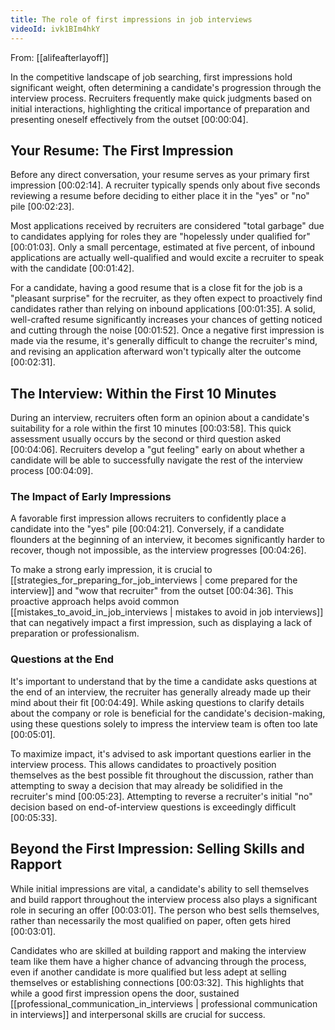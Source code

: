 ```yaml
---
title: The role of first impressions in job interviews
videoId: ivk1BIm4hkY
---
```


From: [[alifeafterlayoff]] <br/> 

In the competitive landscape of job searching, first impressions hold significant weight, often determining a candidate's progression through the interview process. Recruiters frequently make quick judgments based on initial interactions, highlighting the critical importance of preparation and presenting oneself effectively from the outset <a class="yt-timestamp" data-t="00:00:04">[00:00:04]</a>.

## Your Resume: The First Impression
Before any direct conversation, your resume serves as your primary first impression <a class="yt-timestamp" data-t="00:02:14">[00:02:14]</a>. A recruiter typically spends only about five seconds reviewing a resume before deciding to either place it in the "yes" or "no" pile <a class="yt-timestamp" data-t="00:02:23">[00:02:23]</a>.

Most applications received by recruiters are considered "total garbage" due to candidates applying for roles they are "hopelessly under qualified for" <a class="yt-timestamp" data-t="00:01:03">[00:01:03]</a>. Only a small percentage, estimated at five percent, of inbound applications are actually well-qualified and would excite a recruiter to speak with the candidate <a class="yt-timestamp" data-t="00:01:42">[00:01:42]</a>.

For a candidate, having a good resume that is a close fit for the job is a "pleasant surprise" for the recruiter, as they often expect to proactively find candidates rather than relying on inbound applications <a class="yt-timestamp" data-t="00:01:35">[00:01:35]</a>. A solid, well-crafted resume significantly increases your chances of getting noticed and cutting through the noise <a class="yt-timestamp" data-t="00:01:52">[00:01:52]</a>. Once a negative first impression is made via the resume, it's generally difficult to change the recruiter's mind, and revising an application afterward won't typically alter the outcome <a class="yt-timestamp" data-t="00:02:31">[00:02:31]</a>.

## The Interview: Within the First 10 Minutes
During an interview, recruiters often form an opinion about a candidate's suitability for a role within the first 10 minutes <a class="yt-timestamp" data-t="00:03:58">[00:03:58]</a>. This quick assessment usually occurs by the second or third question asked <a class="yt-timestamp" data-t="00:04:06">[00:04:06]</a>. Recruiters develop a "gut feeling" early on about whether a candidate will be able to successfully navigate the rest of the interview process <a class="yt-timestamp" data-t="00:04:09">[00:04:09]</a>.

### The Impact of Early Impressions
A favorable first impression allows recruiters to confidently place a candidate into the "yes" pile <a class="yt-timestamp" data-t="00:04:21">[00:04:21]</a>. Conversely, if a candidate flounders at the beginning of an interview, it becomes significantly harder to recover, though not impossible, as the interview progresses <a class="yt-timestamp" data-t="00:04:26">[00:04:26]</a>.

To make a strong early impression, it is crucial to [[strategies_for_preparing_for_job_interviews | come prepared for the interview]] and "wow that recruiter" from the outset <a class="yt-timestamp" data-t="00:04:36">[00:04:36]</a>. This proactive approach helps avoid common [[mistakes_to_avoid_in_job_interviews | mistakes to avoid in job interviews]] that can negatively impact a first impression, such as displaying a lack of preparation or professionalism.

### Questions at the End
It's important to understand that by the time a candidate asks questions at the end of an interview, the recruiter has generally already made up their mind about their fit <a class="yt-timestamp" data-t="00:04:49">[00:04:49]</a>. While asking questions to clarify details about the company or role is beneficial for the candidate's decision-making, using these questions solely to impress the interview team is often too late <a class="yt-timestamp" data-t="00:05:01">[00:05:01]</a>.

To maximize impact, it's advised to ask important questions earlier in the interview process. This allows candidates to proactively position themselves as the best possible fit throughout the discussion, rather than attempting to sway a decision that may already be solidified in the recruiter's mind <a class="yt-timestamp" data-t="00:05:23">[00:05:23]</a>. Attempting to reverse a recruiter's initial "no" decision based on end-of-interview questions is exceedingly difficult <a class="yt-timestamp" data-t="00:05:33">[00:05:33]</a>.

## Beyond the First Impression: Selling Skills and Rapport
While initial impressions are vital, a candidate's ability to sell themselves and build rapport throughout the interview process also plays a significant role in securing an offer <a class="yt-timestamp" data-t="00:03:01">[00:03:01]</a>. The person who best sells themselves, rather than necessarily the most qualified on paper, often gets hired <a class="yt-timestamp" data-t="00:03:01">[00:03:01]</a>.

Candidates who are skilled at building rapport and making the interview team like them have a higher chance of advancing through the process, even if another candidate is more qualified but less adept at selling themselves or establishing connections <a class="yt-timestamp" data-t="00:03:32">[00:03:32]</a>. This highlights that while a good first impression opens the door, sustained [[professional_communication_in_interviews | professional communication in interviews]] and interpersonal skills are crucial for success.